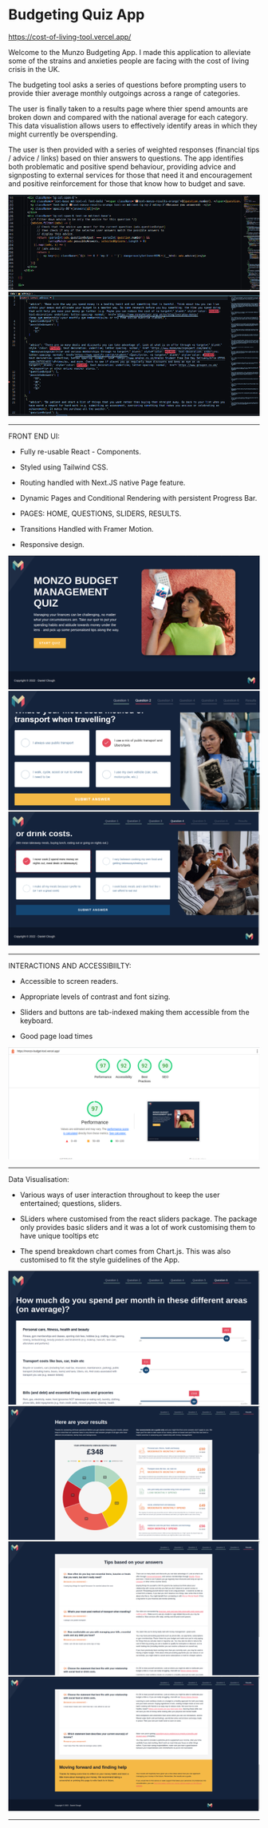 ﻿# Budgeting Quiz App

https://cost-of-living-tool.vercel.app/

Welcome to the Munzo Budgeting App. I made this application to alleviate some of the strains and anxieties people are facing with the cost of living crisis in the UK.

The budgeting tool asks a series of questions before prompting users to provide thier average monthly outgoings across a range of categories.

The user is finally taken to a results page where thier spend amounts are broken down and compared with the national average for each category. This data visualistion allows users to effectively identify areas in which they might currently be overspending.

The user is then provided with a series of weighted responses (financial tips / advice / links) based on thier answers to questions. The app identifies both problematic and positive spend behaviour, providing advice and signposting to external services for those that need it and encouragement and positive reinforcement for those that know how to budget and save.

<img src="./public/logicOne.png" alt="logic image">
<img src="./public/logicTwo.png" alt="logic image">

---

FRONT END UI:

- Fully re-usable React - Components.

- Styled using Tailwind CSS.

- Routing handled with Next.JS native Page feature.

- Dynamic Pages and Conditional Rendering with persistent Progress Bar.

- PAGES: HOME, QUESTIONS, SLIDERS, RESULTS.

- Transitions Handled with Framer Motion.

- Responsive design.

<img src="./public/home.png" alt="home page image">
<img src="./public/one.png" alt="questions page image">
<img src="./public/two.png" alt="questions page image">

---

INTERACTIONS AND ACCESSIBIILTY:

- Accessible to screen readers.

- Appropriate levels of contrast and font sizing.

- Sliders and buttons are tab-indexed making them accessible from the keyboard.

- Good page load times

<img src="./public/performance.png" alt="lighthouse">

---

Data Visualisation:

- Various ways of user interaction throughout to keep the user entertained; questions, sliders.

- SLiders where customised from the react sliders package. The package only provides basic sliders and it was a lot of work customising them to have unique tooltips etc

- The spend breakdown chart comes from Chart.js. This was also customised to fit the style guidelines of the App.

<img src="./public/three.png" alt="results image">
<img src="./public/four.png" alt="results image">
<img src="./public/five.png" alt="results image">
<img src="./public/six.png" alt="results image">

---
